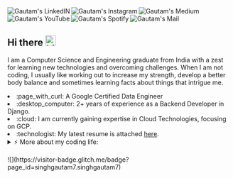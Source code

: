 <a href="https://www.linkedin.com/in/singhgautam7/" target="_blank">
  <img align="left" alt="Gautam's LinkedIN" src="https://img.shields.io/badge/LinkedIn-0077B5?style=for-the-badge&logo=linkedin&logoColor=white" />
</a>
<a href="https://www.instagram.com/singhgautam7/" target="_blank">
  <img align="left" alt="Gautam's Instagram" src="https://img.shields.io/badge/Instagram-E4405F?style=for-the-badge&logo=instagram&logoColor=white" />
</a>
<a href="https://medium.com/@singhgautam7" target="_blank">
  <img align="left" alt="Gautam's Medium" src="https://img.shields.io/badge/Medium-12100E?style=for-the-badge&logo=medium&logoColor=white" />
</a>
<a href="https://www.youtube.com/watch?v=g0OA1Le593c" target="_blank">
  <img align="left" alt="Gautam's YouTube" src="https://img.shields.io/badge/YouTube-FF0000?style=for-the-badge&logo=youtube&logoColor=white" />
</a>
<a href="https://open.spotify.com/user/sxpj0oohar46m5bj878m0jeqz?si=3vEi8JCDSDi-KkA-b_MSJg" target="_blank">
  <img align="left" alt="Gautam's Spotify" src="https://img.shields.io/badge/Spotify-1ED760?&style=for-the-badge&logo=spotify&logoColor=white" />
</a>
<a href="mailto:gautamsingh1997@gmail.com">
  <img align="left" alt="Gautam's Mail" src="https://img.shields.io/badge/Gmail-D14836?style=for-the-badge&logo=gmail&logoColor=white" />
</a>

<br />
<br />

## Hi there <img src="https://user-images.githubusercontent.com/1303154/88677602-1635ba80-d120-11ea-84d8-d263ba5fc3c0.gif" width="24px" alt="hi">
<div>
  <p>I am a Computer Science and Engineering graduate  from India with a zest for learning new technologies and overcoming challenges. When I am not coding, I usually like working out to increase my strength, develop a better body balance and sometimes learning facts about things that intrigue me.</p>
  <span align="left">
      <li> :page_with_curl: A Google Certified Data Engineer</li>
      <li> :desktop_computer: 2+ years of experience as a Backend Developer in Django.</li>
      <li> :cloud: I am currently gaining expertise in Cloud Technologies, focusing on GCP.</li>
      <li> :technologist: My latest resume is attached <a href="assets/GRS_resume.pdf">here</a>.</li>
  </span>
</div>

<div>
  
<details>
<summary>⚡️ More about my coding life:</summary>
<br />

![Top Languages](https://github-readme-stats.vercel.app/api/top-langs/?username=singhgautam7&layout=compact&hide=css,html)

![Gautam's github stats](https://github-readme-stats.vercel.app/api?username=singhgautam7&count_private=true&show_icons=true&theme=gotham)

</details>
  
</br>
![](https://visitor-badge.glitch.me/badge?page_id=singhgautam7.singhgautam7)

<!-- ## Reach out to me via: -->
<!-- Icons link https://icons8.com/icon/set/logos/color -->
<!-- <a href="https://www.instagram.com/singhgautam7/">
  <img align="left" alt="Gautam's Instagram" width="22px" src="https://raw.githubusercontent.com/hussainweb/hussainweb/main/icons/instagram.png" />
</a>
<a href="https://www.linkedin.com/in/singhgautam7/">
  <img align="left" alt="Gautam's LinkedIN" width="22px" src="https://raw.githubusercontent.com/peterthehan/peterthehan/master/assets/linkedin.svg" />
</a>
<a href="https://medium.com/@singhgautam7">
  <img align="left" alt="Gautam's Medium" width="22px" src="https://img.icons8.com/color/50/000000/medium-logo.png" />
</a>
<a href="https://www.youtube.com/watch?v=g0OA1Le593c">
  <img align="left" alt="Gautam's YouTube" width="22px" src="https://img.icons8.com/color/50/000000/youtube-play.png" />
</a>
<a href="https://open.spotify.com/user/sxpj0oohar46m5bj878m0jeqz?si=3vEi8JCDSDi-KkA-b_MSJg">
  <img align="left" alt="Gautam's Spotify" width="22px" src="https://raw.githubusercontent.com/peterthehan/peterthehan/master/assets/spotify.svg" />
</a>
<a href="mailto:gautamsingh1997@gmail.com">
  <img align="left" alt="Gautam's Mail" width="22px" src="https://img.icons8.com/color/50/000000/gmail-new.png" />
</a> -->
  



